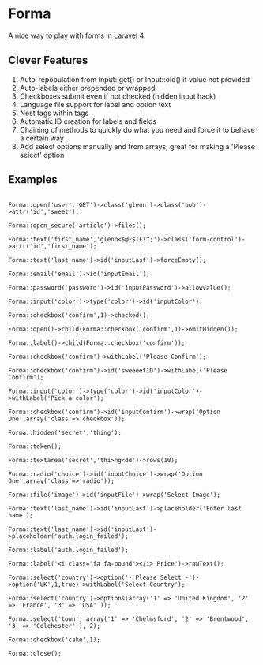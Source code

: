 Forma
=====

A nice way to play with forms in Laravel 4.

Clever Features
---------------

1. Auto-repopulation from Input::get() or Input::old() if value not provided
2. Auto-labels either prepended or wrapped
3. Checkboxes submit even if not checked (hidden input hack)
4. Language file support for label and option text
5. Nest tags within tags
6. Automatic ID creation for labels and fields
7. Chaining of methods to quickly do what you need and force it to behave a certain way
8. Add select options manually and from arrays, great for making a 'Please select' option



Examples
--------

```

Forma::open('user','GET')->class('glenn')->class('bob')->attr('id','sweet');

Forma::open_secure('article')->files();

Forma::text('first_name','glenn<$@£$T£!^;')->class('form-control')->attr('id','first_name');

Forma::text('last_name')->id('inputLast')->forceEmpty();

Forma::email('email')->id('inputEmail');

Forma::password('password')->id('inputPassword')->allowValue();

Forma::input('color')->type('color')->id('inputColor');

Forma::checkbox('confirm',1)->checked();

Forma::open()->child(Forma::checkbox('confirm',1)->omitHidden());

Forma::label()->child(Forma::checkbox('confirm'));

Forma::checkbox('confirm')->withLabel('Please Confirm');

Forma::checkbox('confirm')->id('sweeeetID')->withLabel('Please Confirm');

Forma::input('color')->type('color')->id('inputColor')->withLabel('Pick a color');

Forma::checkbox('confirm')->id('inputConfirm')->wrap('Option One',array('class'=>'checkbox'));

Forma::hidden('secret','thing');

Forma::token();

Forma::textarea('secret','thi>ng<dd')->rows(10);

Forma::radio('choice')->id('inputChoice')->wrap('Option One',array('class'=>'radio'));

Forma::file('image')->id('inputFile')->wrap('Select Image');

Forma::text('last_name')->id('inputLast')->placeholder('Enter last name');

Forma::text('last_name')->id('inputLast')->placeholder('auth.login_failed');

Forma::label('auth.login_failed');

Forma::label('<i class="fa fa-pound"></i> Price')->rawText();

Forma::select('country')->option('- Please Select -')->option('UK',1,true)->withLabel('Select Country');

Forma::select('country')->options(array('1' => 'United Kingdom', '2' => 'France', '3' => 'USA' ));

Forma::select('town', array('1' => 'Chelmsford', '2' => 'Brentwood', '3' => 'Colchester' ), 2);

Forma::checkbox('cake',1);

Forma::close();

```